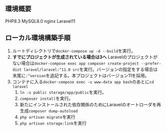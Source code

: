 ## 環境概要
PHP8.3
MySQL8.0
nginx
Laravel11

## ローカル環境構築手順
1. ルートディレクトリで`docker-compose up -d --build`を実行。
2. **すでにプロジェクトが生成されている場合は3へ** Laravelのプロジェクトがない場合は`docker-compose exec app composer create-project --prefer-dist laravel/laravel:^11.0 src`を実行。バージョンの指定をする場合は末尾に`:^version`を追記する。本プロジェクトはバージョン11を採用。
3. コンテナに入る`docker-compose exec -u www-data app bash`のあとに`cd laravel`
   1. `ln -s public storage/app/public`を実行。
   2. `composer install`を実行。
   3. 新たにインストールされた依存関係のためにLaravelのオートローダを再生成`composer dump-autoload`
   4. `php artisan migrate`を実行
   5. `php artisan storage:link`を実行